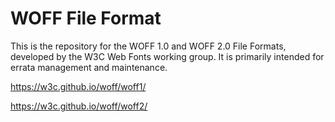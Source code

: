 
# WOFF File Format

This is the repository for the WOFF 1.0 and WOFF 2.0 File Formats, developed by the W3C Web Fonts working group. It is primarily intended for errata management and maintenance.

https://w3c.github.io/woff/woff1/

https://w3c.github.io/woff/woff2/

